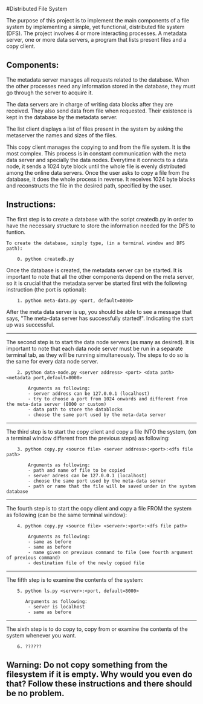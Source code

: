 #Distributed File System

The purpose of this project is to implement the main components of a file system by implementing a simple, yet functional, distributed file system (DFS). The project involves 4 or more interacting processes. A metadata server, one or more data servers, a program that lists present files and a copy client. 

Components:
----------------------------------------------------------
The metadata server manages all requests related to the database. When the other processes need any information stored in the database, they must go through the server to acquire it.

The data servers are in charge of writing data blocks after they are received. They also send data from file when requested. Their existence is kept in the database by the metadata server.

The list client displays a list of files present in the system by asking the metaserver the names and sizes of the files.

This copy client manages the copying to and from the file system. It is the most complex. This process is in constant communication with the meta data server and specially the data nodes. Everytime it connects to a data node, it sends a 1024 byte block until the whole file is evenly distributed among the online data servers. Once the user asks to copy a file from the database, it does the whole process in reverse. It receives 1024 byte blocks and reconstructs the file in the desired path, specified by the user.

Instructions:
----------------------------------------------------------
The first step is to create a database with the script createdb.py in order to have the necessary structure to store the information needed for the DFS to funtion. 
    
    To create the database, simply type, (in a terminal window and DFS path):

        0. python createdb.py

Once the database is created, the metadata server can be started. It is important to note that all the other components depend on the meta server, so it is crucial that the metadata server be started first with the following instruction (the port is optional):

        1. python meta-data.py <port, default=8000> 

After the meta data server is up, you should be able to see a message that says, "The meta-data server has successfully started!".
Indicating the start up was successful.

-------------------------
The second step is to start the data node servers (as many as desired). It is important to note that each data node server must be run in a separate terminal tab, as they will be running simultaneously. The steps to do so is the same for every data node server.

        2. python data-node.py <server address> <port> <data path> <metadata port,default=8000>

            Arguments as following:
            - server address can be 127.0.0.1 (localhost)
            - try to choose a port from 1024 onwards and different from the meta-data server (8000 or custom)
            - data path to store the datablocks
            - choose the same port used by the meta-data server
-------------------------
The third step is to start the copy client and copy a file INTO the system, (on a terminal window different from the previous steps) as following:

        3. python copy.py <source file> <server address>:<port>:<dfs file path>

            Arguments as following:    
            - path and name of file to be copied
            - server adress can be 127.0.0.1 (localhost)
            - choose the same port used by the meta-data server
            - path or name that the file will be saved under in the system database
-------------------------
The fourth step is to start the copy client and copy a file FROM the system as following (can be the same terminal window):
        
        4. python copy.py <source file> <server>:<port>:<dfs file path>
        
            Arguments as following:
            - same as before
            - same as before
            - name given on previous command to file (see fourth argument of previous command)
            - destination file of the newly copied file
-------------------------
The fifth step is to examine the contents of the system:

        5. python ls.py <server>:<port, default=8000>
           
           Arguments as following:
            - server is localhost 
            - same as before
-------------------------
The sixth step is to do copy to, copy from or examine the contents of the system whenever you want.

        6. ??????

Warning: Do not copy something from the filesystem if it is empty. Why would you even do that? Follow these instructions and there should be no problem.
----------------------------------------------------------
